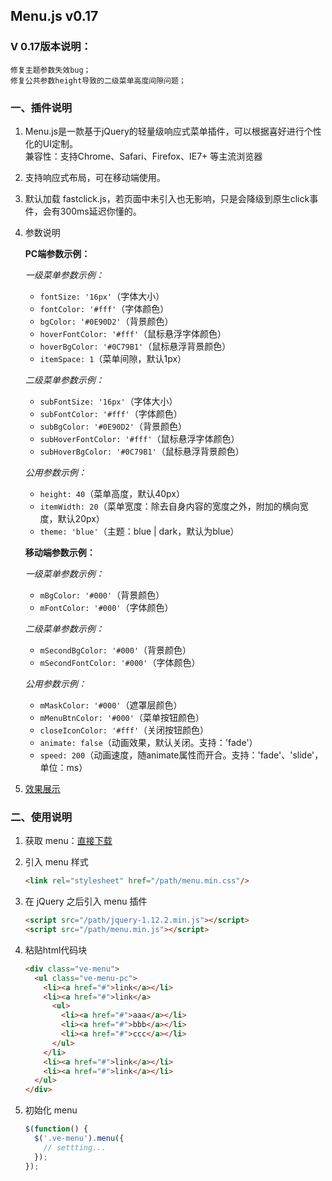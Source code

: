 ## Menu.js v0.17

### V 0.17版本说明： 
	修复主题参数失效bug；
	修复公共参数height导致的二级菜单高度间隙问题；

<!-- ### 历史版本说明：

####v0.15：
	修复连续快速点击时的bug，增加渐隐渐现效果(fade)，增加下拉动画效果(slide)。

####v0.14：
	移动端添加了动画效果

####v0.13：
	代码重构，方便功能拓展。 -->

### 一、插件说明

1. Menu.js是一款基于jQuery的轻量级响应式菜单插件，可以根据喜好进行个性化的UI定制。  
兼容性：支持Chrome、Safari、Firefox、IE7+ 等主流浏览器

2. 支持响应式布局，可在移动端使用。 

3. 默认加载 fastclick.js，若页面中未引入也无影响，只是会降级到原生click事件，会有300ms延迟你懂的。

4. 参数说明  

	**PC端参数示例：**

	*一级菜单参数示例：*  

    - `fontSize: '16px'`（字体大小）
    - `fontColor: '#fff'`（字体颜色）    
    - `bgColor: '#0E90D2'`（背景颜色）  
    - `hoverFontColor: '#fff'`（鼠标悬浮字体颜色）  
    - `hoverBgColor: '#0C79B1'`（鼠标悬浮背景颜色）  
    - `itemSpace: 1`（菜单间隙，默认1px）  

    *二级菜单参数示例：*  
	
    - `subFontSize: '16px'`（字体大小）  
    - `subFontColor: '#fff'`（字体颜色）  
    - `subBgColor: '#0E90D2'`（背景颜色）  
    - `subHoverFontColor: '#fff'`（鼠标悬浮字体颜色）  
    - `subHoverBgColor: '#0C79B1'`（鼠标悬浮背景颜色）  

	*公用参数示例：*  

	- `height: 40`（菜单高度，默认40px）  
	- `itemWidth: 20`（菜单宽度：除去自身内容的宽度之外，附加的横向宽度，默认20px） 
	- `theme: 'blue'`（主题：blue | dark，默认为blue）    

    **移动端参数示例：**

	*一级菜单参数示例：*

	- `mBgColor: '#000'`（背景颜色）  
	- `mFontColor: '#000'`（字体颜色）  

	*二级菜单参数示例：*  

	- `mSecondBgColor: '#000'`（背景颜色）  
	- `mSecondFontColor: '#000'`（字体颜色）  

	*公用参数示例：*  
	
	- `mMaskColor: '#000'`（遮罩层颜色）  
	- `mMenuBtnColor: '#000'`（菜单按钮颜色）  
	- `closeIconColor: '#fff'`（关闭按钮颜色）  
	- `animate: false`（动画效果，默认关闭。支持：'fade'）  
	- `speed: 200`（动画速度，随animate属性而开合。支持：'fade'、'slide'，单位：ms）  

5. [效果展示](https://zhangsilei.github.io/demo/menu/index)  

### 二、使用说明

1. 获取 menu：[直接下载](https://github.com/zhangsilei/menu/archive/v0.17.1.zip)

2. 引入 menu 样式  
	```html
	<link rel="stylesheet" href="/path/menu.min.css"/> 
	```
  
3. 在 jQuery 之后引入 menu 插件  
	```html
	<script src="/path/jquery-1.12.2.min.js"></script>
	<script src="/path/menu.min.js"></script>
	```

4. 粘贴html代码块  
	```html
	<div class="ve-menu">     
	  <ul class="ve-menu-pc">
	    <li><a href="#">link</a></li>
	    <li><a href="#">link</a>
	      <ul>  
	        <li><a href="#">aaa</a></li>
	        <li><a href="#">bbb</a></li>
	        <li><a href="#">ccc</a></li> 
	      </ul>
	    </li>
	    <li><a href="#">link</a></li>
	    <li><a href="#">link</a></li>
	  </ul>
	</div>
	  ```
  
5. 初始化 menu
	```js
	$(function() {
	  $('.ve-menu').menu({
	    // settting...
	  });
	});
	```
